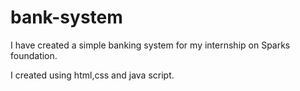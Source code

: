 # bank-system

I have created a simple banking system for my internship on Sparks foundation.

I created using html,css and java script.


